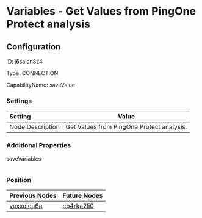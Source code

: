 # Variables - Get Values from PingOne Protect analysis
## Configuration
ID:  j6salon8z4

Type: CONNECTION 

CapabilityName: saveValue

### Settings
| Setting | Value  |
| :------------------------ | ---------------------------------------- |
| Node Description | Get Values from PingOne Protect analysis. | 
 




### Additional Properties
saveVariables
 ```json 

```




### Position
| Previous Nodes | Future Nodes |
| :------------- | ------------ |
| [vexxoicu6a](./vexxoicu6a.md) | [cb4rka2li0](./cb4rka2li0.md) |